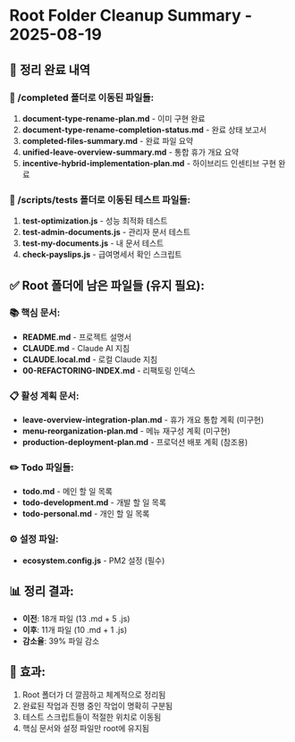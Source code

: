 # Root Folder Cleanup Summary - 2025-08-19

## 🧹 정리 완료 내역

### 📁 /completed 폴더로 이동된 파일들:
1. **document-type-rename-plan.md** - 이미 구현 완료
2. **document-type-rename-completion-status.md** - 완료 상태 보고서
3. **completed-files-summary.md** - 완료 파일 요약
4. **unified-leave-overview-summary.md** - 통합 휴가 개요 요약
5. **incentive-hybrid-implementation-plan.md** - 하이브리드 인센티브 구현 완료

### 🧪 /scripts/tests 폴더로 이동된 테스트 파일들:
1. **test-optimization.js** - 성능 최적화 테스트
2. **test-admin-documents.js** - 관리자 문서 테스트
3. **test-my-documents.js** - 내 문서 테스트
4. **check-payslips.js** - 급여명세서 확인 스크립트

## ✅ Root 폴더에 남은 파일들 (유지 필요):

### 📚 핵심 문서:
- **README.md** - 프로젝트 설명서
- **CLAUDE.md** - Claude AI 지침
- **CLAUDE.local.md** - 로컬 Claude 지침
- **00-REFACTORING-INDEX.md** - 리팩토링 인덱스

### 📋 활성 계획 문서:
- **leave-overview-integration-plan.md** - 휴가 개요 통합 계획 (미구현)
- **menu-reorganization-plan.md** - 메뉴 재구성 계획 (미구현)
- **production-deployment-plan.md** - 프로덕션 배포 계획 (참조용)

### ✏️ Todo 파일들:
- **todo.md** - 메인 할 일 목록
- **todo-development.md** - 개발 할 일 목록
- **todo-personal.md** - 개인 할 일 목록

### ⚙️ 설정 파일:
- **ecosystem.config.js** - PM2 설정 (필수)

## 📊 정리 결과:
- **이전**: 18개 파일 (13 .md + 5 .js)
- **이후**: 11개 파일 (10 .md + 1 .js)
- **감소율**: 39% 파일 감소

## 🎯 효과:
1. Root 폴더가 더 깔끔하고 체계적으로 정리됨
2. 완료된 작업과 진행 중인 작업이 명확히 구분됨
3. 테스트 스크립트들이 적절한 위치로 이동됨
4. 핵심 문서와 설정 파일만 root에 유지됨